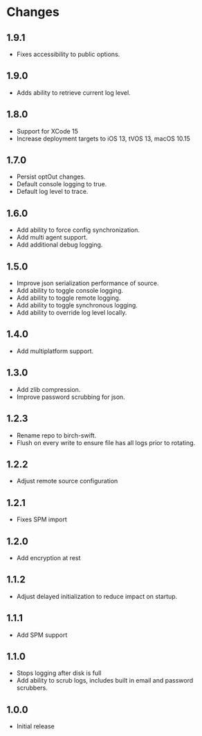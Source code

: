 # Changes

1.9.1
----------
- Fixes accessibility to public options.

1.9.0
----------
- Adds ability to retrieve current log level.

1.8.0
----------
- Support for XCode 15
- Increase deployment targets to iOS 13, tVOS 13, macOS 10.15

1.7.0
----------
- Persist optOut changes.
- Default console logging to true.
- Default log level to trace.

1.6.0
----------
- Add ability to force config synchronization.
- Add multi agent support.
- Add additional debug logging.

1.5.0
----------
- Improve json serialization performance of source.
- Add ability to toggle console logging.
- Add ability to toggle remote logging.
- Add ability to toggle synchronous logging.
- Add ability to override log level locally.

1.4.0
----------
- Add multiplatform support.

1.3.0
----------
- Add zlib compression.
- Improve password scrubbing for json.

1.2.3
----------
- Rename repo to birch-swift.
- Flush on every write to ensure file has all logs prior to rotating.

1.2.2
----------
- Adjust remote source configuration

1.2.1
----------
- Fixes SPM import

1.2.0
----------
- Add encryption at rest

1.1.2
----------
- Adjust delayed initialization to reduce impact on startup.

1.1.1
----------
- Add SPM support

1.1.0
----------
- Stops logging after disk is full
- Add ability to scrub logs, includes built in email and password scrubbers.

1.0.0
----------
- Initial release
